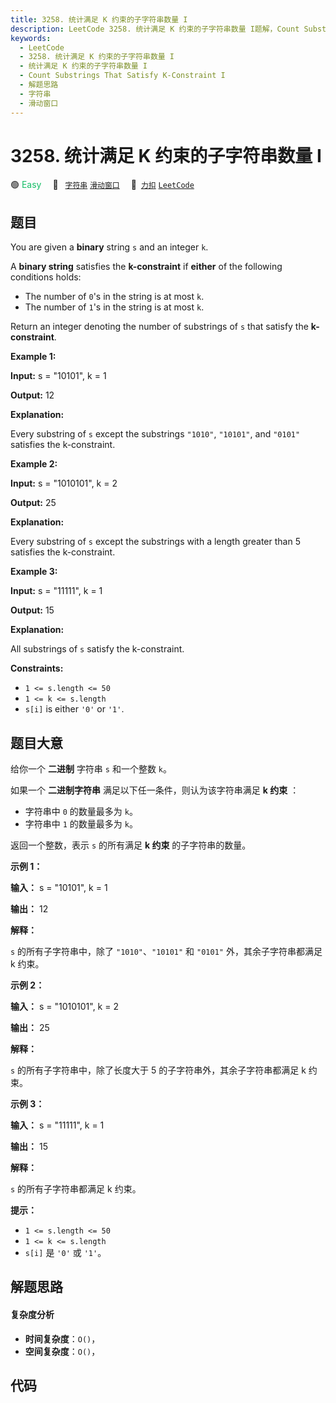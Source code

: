 ```yaml
---
title: 3258. 统计满足 K 约束的子字符串数量 I
description: LeetCode 3258. 统计满足 K 约束的子字符串数量 I题解，Count Substrings That Satisfy K-Constraint I，包含解题思路、复杂度分析以及完整的 JavaScript 代码实现。
keywords:
  - LeetCode
  - 3258. 统计满足 K 约束的子字符串数量 I
  - 统计满足 K 约束的子字符串数量 I
  - Count Substrings That Satisfy K-Constraint I
  - 解题思路
  - 字符串
  - 滑动窗口
---
```


# 3258. 统计满足 K 约束的子字符串数量 I

🟢 <font color=#15bd66>Easy</font>&emsp; 🔖&ensp; [`字符串`](/tag/string.md) [`滑动窗口`](/tag/sliding-window.md)&emsp; 🔗&ensp;[`力扣`](https://leetcode.cn/problems/count-substrings-that-satisfy-k-constraint-i) [`LeetCode`](https://leetcode.com/problems/count-substrings-that-satisfy-k-constraint-i)

## 题目

You are given a **binary** string `s` and an integer `k`.

A **binary string** satisfies the **k-constraint** if **either** of the
following conditions holds:

  * The number of `0`'s in the string is at most `k`.
  * The number of `1`'s in the string is at most `k`.

Return an integer denoting the number of substrings of `s` that satisfy the
**k-constraint**.



**Example 1:**

**Input:** s = "10101", k = 1

**Output:** 12

**Explanation:**

Every substring of `s` except the substrings `"1010"`, `"10101"`, and `"0101"`
satisfies the k-constraint.

**Example 2:**

**Input:** s = "1010101", k = 2

**Output:** 25

**Explanation:**

Every substring of `s` except the substrings with a length greater than 5
satisfies the k-constraint.

**Example 3:**

**Input:** s = "11111", k = 1

**Output:** 15

**Explanation:**

All substrings of `s` satisfy the k-constraint.



**Constraints:**

  * `1 <= s.length <= 50 `
  * `1 <= k <= s.length`
  * `s[i]` is either `'0'` or `'1'`.


## 题目大意

给你一个 **二进制** 字符串 `s` 和一个整数 `k`。

如果一个 **二进制字符串** 满足以下任一条件，则认为该字符串满足 **k 约束** ：

  * 字符串中 `0` 的数量最多为 `k`。
  * 字符串中 `1` 的数量最多为 `k`。

返回一个整数，表示 `s` 的所有满足 **k 约束** 的子字符串的数量。



**示例 1：**

**输入：** s = "10101", k = 1

**输出：** 12

**解释：**

`s` 的所有子字符串中，除了 `"1010"`、`"10101"` 和 `"0101"` 外，其余子字符串都满足 k 约束。

**示例 2：**

**输入：** s = "1010101", k = 2

**输出：** 25

**解释：**

`s` 的所有子字符串中，除了长度大于 5 的子字符串外，其余子字符串都满足 k 约束。

**示例 3：**

**输入：** s = "11111", k = 1

**输出：** 15

**解释：**

`s` 的所有子字符串都满足 k 约束。



**提示：**

  * `1 <= s.length <= 50`
  * `1 <= k <= s.length`
  * `s[i]` 是 `'0'` 或 `'1'`。


## 解题思路

#### 复杂度分析

- **时间复杂度**：`O()`，
- **空间复杂度**：`O()`，

## 代码

```javascript

```